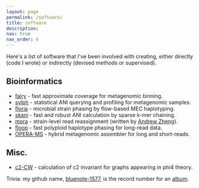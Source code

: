 ```yaml
---
layout: page
permalink: /software/
title: software
description: 
nav: true
nav_order: 4
---
```


Here's a list of software that I've been involved with creating, either directly (code I wrote) or indirectly (devised methods or supervised). 

## Bioinformatics 

- [fairy](https://github.com/bluenote-1577/fairy) - fast approximate coverage for metagenomic binning.
- [sylph](https://github.com/bluenote-1577/sylph) - statistical ANI querying and profiling for metagenomic samples. 
- [floria](https://github.com/bluenote-1577/floria) - microbial strain phasing by flow-based MEC haplotyping.
- [skani](https://github.com/bluenote-1577/skani) - fast and robust ANI calculation by sparse k-mer chaining. 
- [mora](https://github.com/AfZheng126/MORA) - strain-level read reassignment (written by [Andrew Zheng](https://github.com/AfZheng126)). 
- [flopp](https://github.com/bluenote-1577/flopp) - fast polyploid haplotype phasing for long-read data. 
- [OPERA-MS](https://github.com/CSB5/OPERA-MS) - hybrid metagenomic assembler for long and short-reads.

## Misc.
- [c2-CW](https://github.com/bluenote-1577/c2invariant_cw_code) - calculation of c2 invariant for graphs appearing in phi4 theory.

Trivia: my github name, [bluenote-1577](https://github.com/bluenote-1577), is the record number for an [album](https://bestofjazz.org/wp-content/uploads/John-Coltrane-Blue-Train.png). 

